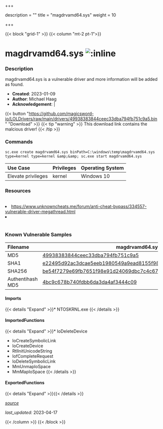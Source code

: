 +++

description = ""
title = "magdrvamd64.sys"
weight = 10

+++


{{< block "grid-1" >}}
{{< column "mt-2 pt-1">}}


# magdrvamd64.sys ![:inline](/images/twitter_verified.png) 


### Description

magdrvamd64.sys is a vulnerable driver and more information will be added as found.

- **Created**: 2023-01-09
- **Author**: Michael Haag
- **Acknowledgement**:  | [](https://twitter.com/)

{{< button "https://github.com/magicsword-io/LOLDrivers/raw/main/drivers/49938383844ceec33dba794fb751c9a5.bin" "Download" >}}
{{< tip "warning" >}}
This download link contains the malcious driver!
{{< /tip >}}

### Commands

```
sc.exe create magdrvamd64.sys binPath=C:\windows\temp\magdrvamd64.sys     type=kernel type=kernel &amp;&amp; sc.exe start magdrvamd64.sys
```

| Use Case | Privileges | Operating System | 
|:---- | ---- | ---- |
| Elevate privileges | kernel | Windows 10 |

### Resources
<br>
<li><a href="https://www.unknowncheats.me/forum/anti-cheat-bypass/334557-vulnerable-driver-megathread.html">https://www.unknowncheats.me/forum/anti-cheat-bypass/334557-vulnerable-driver-megathread.html</a></li>
<li><a href=""></a></li>
<br>

### Known Vulnerable Samples

| Filename | magdrvamd64.sys |
|:---- | ---- | 
| MD5 | <a href="https://www.virustotal.com/gui/file/49938383844ceec33dba794fb751c9a5">49938383844ceec33dba794fb751c9a5</a> |
| SHA1 | <a href="https://www.virustotal.com/gui/file/e22495d92ac3dcae5eeb1980549a9ead8155f98a">e22495d92ac3dcae5eeb1980549a9ead8155f98a</a> |
| SHA256 | <a href="https://www.virustotal.com/gui/file/be54f7279e69fb7651f98e91d24069dbc7c4c67e65850e486622ccbdc44d9a57">be54f7279e69fb7651f98e91d24069dbc7c4c67e65850e486622ccbdc44d9a57</a> |
| Authentihash MD5 | <a href="https://www.virustotal.com/gui/search/authentihash%253A4bc9c678b740fdbb6da3da4af3444c09">4bc9c678b740fdbb6da3da4af3444c09</a> || Authentihash SHA1 | <a href="https://www.virustotal.com/gui/search/authentihash%253A592989e3e6942baf38127b50e39dd732b323a92d">592989e3e6942baf38127b50e39dd732b323a92d</a> || Authentihash SHA256 | <a href="https://www.virustotal.com/gui/search/authentihash%253A911e01544557544de4ad59b374f1234513821c50a00c7afa62a8fcca07385b2f">911e01544557544de4ad59b374f1234513821c50a00c7afa62a8fcca07385b2f</a> || Signature | Samsung Electronics Co., Ltd., GlobalSign CodeSigning CA - G2, GlobalSign Root CA - R1   |
#### Imports
{{< details "Expand" >}}* NTOSKRNL.exe
{{< /details >}}
#### ImportedFunctions
{{< details "Expand" >}}* IoDeleteDevice
* IoCreateSymbolicLink
* IoCreateDevice
* RtlInitUnicodeString
* IofCompleteRequest
* IoDeleteSymbolicLink
* MmUnmapIoSpace
* MmMapIoSpace
{{< /details >}}
#### ExportedFunctions
{{< details "Expand" >}}{{< /details >}}



[*source*](https://github.com/magicsword-io/LOLDrivers/tree/main/yaml/magdrvamd64.yaml)

*last_updated:* 2023-04-17








{{< /column >}}
{{< /block >}}

